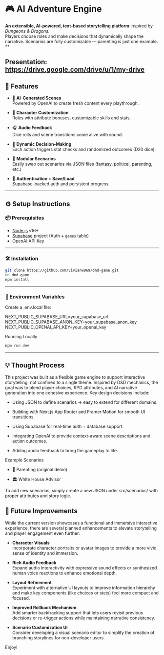 # 🎮 AI Adventure Engine

**An extensible, AI-powered, text-based storytelling platform** inspired by *Dungeons & Dragons*.  
Players choose roles and make decisions that dynamically shape the narrative. Scenarios are fully customizable — parenting is just one example.
**

Presentation: https://drive.google.com/drive/u/1/my-drive
---

## 🌟 Features

- 🎲 **AI-Generated Scenes**  
  Powered by OpenAI to create fresh content every playthrough.
  
- 🧠 **Character Customization**  
  Roles with attribute bonuses, customizable skills and stats.

- 🎧 **Audio Feedback**  
  Dice rolls and scene transitions come alive with sound.

- 📜 **Dynamic Decision-Making**  
  Each action triggers stat checks and randomized outcomes (D20 dice).

- 🧩 **Modular Scenarios**  
  Easily swap out scenarios via JSON files (fantasy, political, parenting, etc.)

- 🔐 **Authentication + Save/Load**  
  Supabase-backed auth and persistent progress.

---

## ⚙️ Setup Instructions

### 📦 Prerequisites

- [Node.js](https://nodejs.org/) v16+
- [Supabase](https://supabase.com/) project (Auth + `games` table)
- OpenAI API Key

---

### 🛠 Installation

```bash
git clone https://github.com/vivianw969/dnd-game.git
cd dnd-game
npm install

```
---

### 🔐 Environment Variables
Create a .env.local file:

NEXT_PUBLIC_SUPABASE_URL=your_supabase_url
NEXT_PUBLIC_SUPABASE_ANON_KEY=your_supabase_anon_key
NEXT_PUBLIC_OPENAI_API_KEY=your_openai_key

Running Locally
```bash
npm run dev
```

---

## 💡 Thought Process

This project was built as a flexible game engine to support interactive storytelling, not confined to a single theme. Inspired by D&D mechanics, the goal was to blend player choices, RPG attributes, and AI narrative generation into one cohesive experience. Key design decisions include:

- Using JSON to define scenarios → easy to extend for different domains.

- Building with Next.js App Router and Framer Motion for smooth UI transitions.

- Using Supabase for real-time auth + database support.

- Integrating OpenAI to provide context-aware scene descriptions and action outcomes.

- Adding audio feedback to bring the gameplay to life.

Example Scenarios
- 🧒 Parenting (original demo)

- 🏛️ White House Advisor


To add new scenarios, simply create a new JSON under src/scenarios/ with proper attributes and story logic.


## 🚀 Future Improvements

While the current version showcases a functional and immersive interactive experience, there are several planned enhancements to elevate storytelling and player engagement even further:

- **Character Visuals**  
  Incorporate character portraits or avatar images to provide a more vivid sense of identity and immersion.

- **Rich Audio Feedback**  
  Expand audio interactivity with expressive sound effects or synthesized human voice reactions to enhance emotional depth.

- **Layout Refinement**  
  Experiment with alternative UI layouts to improve information hierarchy and make key components (like choices or stats) feel more compact and focused.

- **Improved Rollback Mechanism**  
  Add smarter backtracking support that lets users revisit previous decisions or re-trigger actions while maintaining narrative consistency.

- **Scenario Customization UI**  
  Consider developing a visual scenario editor to simplify the creation of branching storylines for non-developer users.

Enjoy!
